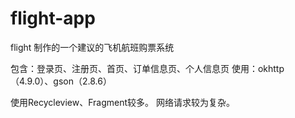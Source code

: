# flight-app
flight 
制作的一个建议的飞机航班购票系统

包含：登录页、注册页、首页、订单信息页、个人信息页
使用：okhttp（4.9.0）、gson（2.8.6）

使用Recycleview、Fragment较多。
网络请求较为复杂。
